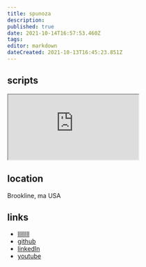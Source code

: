 ```yaml
---
title: spunoza
description: 
published: true
date: 2021-10-14T16:57:53.460Z
tags: 
editor: markdown
dateCreated: 2021-10-13T16:45:23.851Z
---
```


## scripts

<iframe src="https://p3r7.github.io/norns-gallery-render/?author=spunoza"id="gallery-iframe"></iframe>
<br>


## location
Brookline, ma USA
<br>


## links

- [llllllll](https://llllllll.co/u/spunoza/summary)
- [github](https://github.com/millxing)
- [linkedIn](https://www.linkedin.com/in/robschoen/)
- [youtube](https://www.youtube.com/channel/UCYTk7jkyot_w15r_7mqcTuw)
